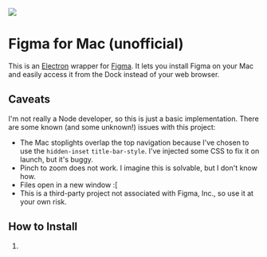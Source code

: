 ![](https://raw.githubusercontent.com/wr/figma-mac/master/extras/Example.png)

# Figma for Mac (unofficial)

This is an [Electron](https://github.com/atom/electron) wrapper for [Figma](https://figma.com). It lets you install Figma on your Mac and easily access it from the Dock instead of your web browser.

## Caveats

I'm not really a Node developer, so this is just a basic implementation. There are some known (and some unknown!) issues with this project:

- The Mac stoplights overlap the top navigation because I've chosen to use the `hidden-inset` `title-bar-style`. I've injected some CSS to fix it on launch, but it's buggy.
- Pinch to zoom does not work. I imagine this is solvable, but I don't know how.
- Files open in a new window :[
- This is a third-party project not associated with Figma, Inc., so use it at your own risk.

## How to Install

1.